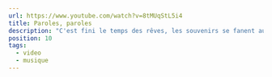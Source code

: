 ```yaml
---
url: https://www.youtube.com/watch?v=8tMUqStL5i4
title: Paroles, paroles
description: "C'est fini le temps des rêves, les souvenirs se fanent aussi "
position: 10
tags:
  - video
  - musique
---
```


